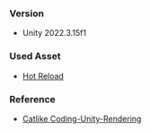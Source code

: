 ﻿### Version
* Unity 2022.3.15f1

### Used Asset
* [Hot Reload](https://assetstore.unity.com/packages/tools/utilities/hot-reload-edit-code-without-compiling-254358)

### Reference
* [Catlike Coding-Unity-Rendering](https://catlikecoding.com/unity/tutorials/rendering/)